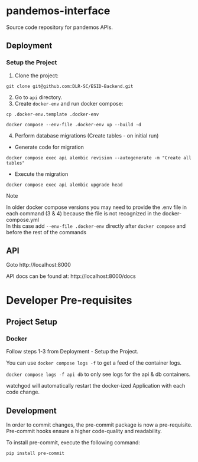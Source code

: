 # pandemos-interface
Source code repository for pandemos APIs.

## Deployment
### Setup the Project
1. Clone the project:
```
git clone git@github.com:DLR-SC/ESID-Backend.git
```
2. Go to `api` directory.
3. Create `docker-env` and run docker compose:
```
cp .docker-env.template .docker-env
```
```
docker compose --env-file .docker-env up --build -d
```
4. Perform database migrations (Create tables - on initial run)
    
* Generate code for migration

```
docker compose exec api alembic revision --autogenerate -m "Create all tables"
```

* Execute the migration

```
docker compose exec api alembic upgrade head
```

> [!NOTE]  
> In older docker compose versions you may need to provide the .env file in each command (3 & 4) because the file is not recognized in the docker-compose.yml  
> In this case add `--env-file .docker-env` directly after `docker compose` and before the rest of the commands

## API
Goto http://localhost:8000

API docs can be found at:
http://localhost:8000/docs


# Developer Pre-requisites
## Project Setup
### Docker
Follow steps 1-3 from Deployment - Setup the Project.

You can use `docker compose logs -f` to get a feed of the container logs.

`docker compose logs -f api db` to only see logs for the api & db containers.

watchgod will automatically restart the docker-ized Application with each code change.

## Development
In order to commit changes, the pre-commit package is now a pre-requisite.
Pre-commit hooks ensure a higher code-quality and readability. 

To install pre-commit, execute the following command: 
```
pip install pre-commit
```
